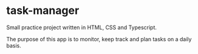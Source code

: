 # task-manager
Small practice project written in HTML, CSS and Typescript.

The purpose of this app is to monitor, keep track and plan tasks on a daily basis. 
